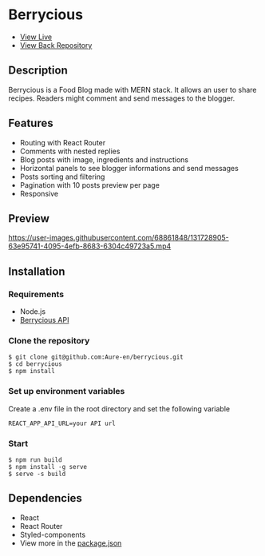 # Berrycious

* [View Live](https://berrycious.vercel.app)
* [View Back Repository](https://github.com/Aure-en/berrycious_api)

## Description

Berrycious is a Food Blog made with MERN stack. It allows an user to share recipes. Readers might comment and send messages to the blogger.

## Features

* Routing with React Router
* Comments with nested replies
* Blog posts with image, ingredients and instructions
* Horizontal panels to see blogger informations and send messages
* Posts sorting and filtering
* Pagination with 10 posts preview per page
* Responsive

## Preview
https://user-images.githubusercontent.com/68861848/131728905-63e95741-4095-4efb-8683-6304c49723a5.mp4

## Installation

### Requirements
*	Node.js
*	[Berrycious API](https://github.com/Aure-en/berrycious_api)

### Clone the repository
```
$ git clone git@github.com:Aure-en/berrycious.git
$ cd berrycious
$ npm install
```

### Set up environment variables
Create a .env file in the root directory and set the following variable

```
REACT_APP_API_URL=your API url
```

### Start

```
$ npm run build
$ npm install -g serve
$ serve -s build
```

## Dependencies
*	React
*	React Router
*	Styled-components
*	View more in the [package.json](https://github.com/Aure-en/berrycious/blob/master/package.json)

